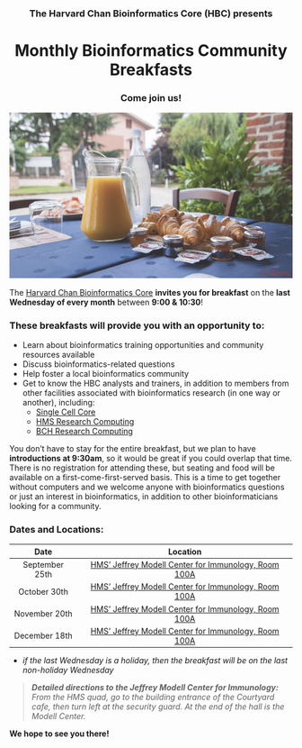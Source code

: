 <center><h3> The Harvard Chan Bioinformatics Core (HBC) presents  </h3></center>


<center> <h1> Monthly Bioinformatics Community Breakfasts </h1> </center>

<center> <h3> <b> Come join us! </b> </h3> </center>

<p align="center">
<img src="assets/images/breakfast_Monvej.png" width="700">
</p>


The [Harvard Chan Bioinformatics Core](http://bioinformatics.sph.harvard.edu/) **invites you for breakfast** on the **last Wednesday of every month** between **9:00 & 10:30**!

### These breakfasts will provide you with an opportunity to:

* Learn about bioinformatics training opportunities and community resources available
* Discuss bioinformatics-related questions
* Help foster a local bioinformatics community
* Get to know the HBC analysts and trainers, in addition to members from other facilities associated with bioinformatics research (in one way or another), including:
  * [Single Cell Core](https://singlecellcore.hms.harvard.edu/)
  * [HMS Research Computing](https://rc.hms.harvard.edu/)
  * [BCH Research Computing](https://www.researchcomputing.org/)
 
You don’t have to stay for the entire breakfast, but we plan to have **introductions at 9:30am**, so it would be great if you could overlap that time. There is no registration for attending these, but seating and food will be available on a first-come-first-served basis. This is a time to get together without computers and we welcome anyone with bioinformatics questions or just an interest in bioinformatics, in addition to other bioinformaticians looking for a community. 

### Dates and Locations: 

| Date |  Location |
| :----: | :----: |
| September 25th | [HMS’ Jeffrey Modell Center for Immunology, Room 100A](https://goo.gl/maps/23ck7uK8LggeecGY6) |
| October 30th | [HMS’ Jeffrey Modell Center for Immunology, Room 100A](https://goo.gl/maps/23ck7uK8LggeecGY6) |
| November 20th | [HMS’ Jeffrey Modell Center for Immunology, Room 100A](https://goo.gl/maps/23ck7uK8LggeecGY6) |
| December 18th | [HMS’ Jeffrey Modell Center for Immunology, Room 100A](https://goo.gl/maps/23ck7uK8LggeecGY6) |
* *if the last Wednesday is a holiday, then the breakfast will be on the last non-holiday Wednesday*

>_**Detailed directions to the Jeffrey Modell Center for Immunology:** From the HMS quad, go to the building entrance of the Courtyard cafe, then turn left at the security guard. At the end of the hall is the Modell Center._

**We hope to see you there!**
 
